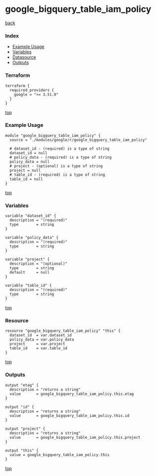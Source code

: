 # google_bigquery_table_iam_policy

[back](../google.md)

### Index

- [Example Usage](#example-usage)
- [Variables](#variables)
- [Datasource](#datasource)
- [Outputs](#outputs)

### Terraform

```hcl
terraform {
  required_providers {
    google = ">= 3.51.0"
  }
}
```

[top](#index)

### Example Usage

```hcl
module "google_bigquery_table_iam_policy" {
  source = "./modules/google/r/google_bigquery_table_iam_policy"

  # dataset_id - (required) is a type of string
  dataset_id = null
  # policy_data - (required) is a type of string
  policy_data = null
  # project - (optional) is a type of string
  project = null
  # table_id - (required) is a type of string
  table_id = null
}
```

[top](#index)

### Variables

```hcl
variable "dataset_id" {
  description = "(required)"
  type        = string
}

variable "policy_data" {
  description = "(required)"
  type        = string
}

variable "project" {
  description = "(optional)"
  type        = string
  default     = null
}

variable "table_id" {
  description = "(required)"
  type        = string
}
```

[top](#index)

### Resource

```hcl
resource "google_bigquery_table_iam_policy" "this" {
  dataset_id  = var.dataset_id
  policy_data = var.policy_data
  project     = var.project
  table_id    = var.table_id
}
```

[top](#index)

### Outputs

```hcl
output "etag" {
  description = "returns a string"
  value       = google_bigquery_table_iam_policy.this.etag
}

output "id" {
  description = "returns a string"
  value       = google_bigquery_table_iam_policy.this.id
}

output "project" {
  description = "returns a string"
  value       = google_bigquery_table_iam_policy.this.project
}

output "this" {
  value = google_bigquery_table_iam_policy.this
}
```

[top](#index)